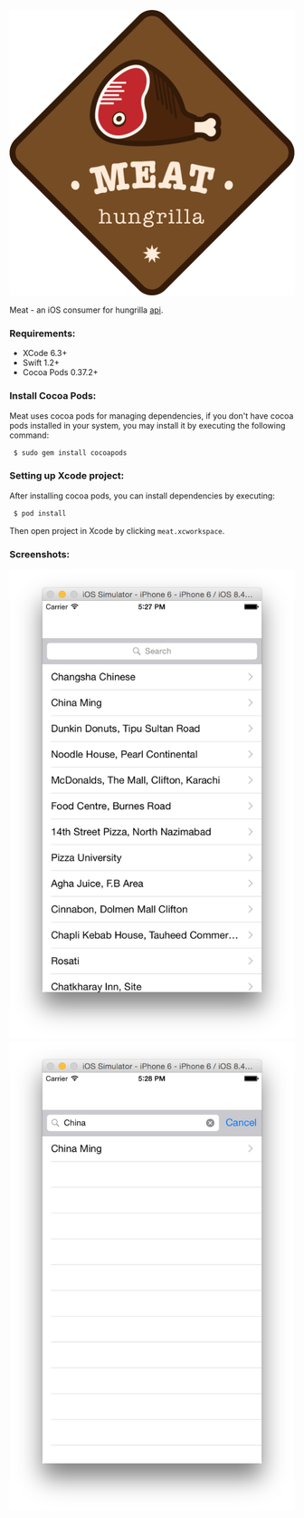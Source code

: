 ![Meat Header](https://raw.githubusercontent.com/hungrilla/media/master/PNGs/meat.png)

Meat - an iOS consumer for hungrilla [api](https://github.com/hungrilla/steak).

### Requirements:
- XCode 6.3+
- Swift 1.2+
- Cocoa Pods 0.37.2+

### Install Cocoa Pods:

Meat uses cocoa pods for managing dependencies, if you don't have cocoa pods installed in your system, you may install it by executing the following command:

``` Bash
 $ sudo gem install cocoapods
```

### Setting up Xcode project:

After installing cocoa pods, you can install dependencies by executing:
``` Bash
 $ pod install
```
Then open project in Xcode by clicking `meat.xcworkspace`.

### Screenshots:

![Basic](https://raw.githubusercontent.com/hungrilla/media/master/screenshots/meat/initial.png)
![Search Feature](https://raw.githubusercontent.com/hungrilla/media/master/screenshots/meat/searching.png)
